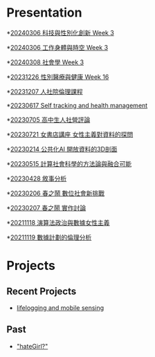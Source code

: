 # Presentation
*[20240306 科技與性別化創新 Week 3]()

*[20240306 工作身體與時空 Week 3](https://docs.google.com/presentation/d/e/2PACX-1vTlFgolRKcmYcEni8iT9CISjZFGFQUiqoniAY7EsTq52LLGv-OTrL-B933QwlGHQIqvhfUMNbCuRpo0/pub?start=false&loop=false&delayms=3000)

*[20240308 社會學 Week 3]()

*[20231226 性別醫療與健康 Week 16]()

*[20231207 人社院倫理課程]()

*[20230617 Self tracking and health management]()

*[20230705 高中生人社營評論]()

*[20230721 女書店講座 女性主義對資料的探問]()

*[20230214 公共化AI 開放資料的3D剖面]()

*[20230515 計算社會科學的方法論與融合可能]()

*[20230428 敘事分析]()

*[20230206 春之鬧 數位社會新挑戰]()

*[20230207 春之鬧 實作討論]()


*[20211118 演算法政治與數據女性主義]()

*[20211119 數據計劃的倫理分析]()


# Projects

## Recent Projects
* [lifelogging and mobile sensing]()

## Past
* ["hateGirl?"]()

